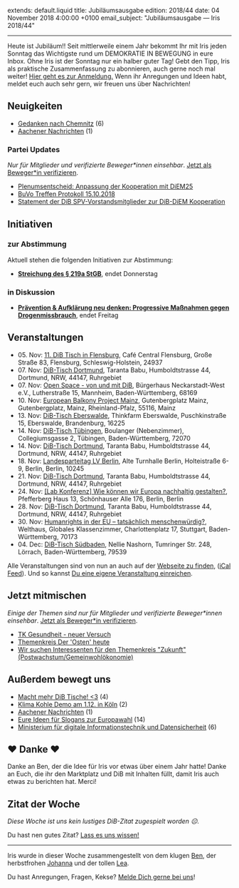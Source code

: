extends: default.liquid
title: Jubiläumsausgabe
edition: 2018/44
date: 04 November 2018 4:00:00 +0100
email_subject: "Jubiläumsausgabe — Iris 2018/44"

---
Heute ist Jubiläum!! Seit mittlerweile einem Jahr bekommt Ihr mit Iris jeden Sonntag das Wichtigste rund um DEMOKRATIE IN BEWEGUNG in eure Inbox. Ohne Iris ist der Sonntag nur ein halber guter Tag! Gebt den Tipp, Iris als praktische Zusammenfassung zu abonnieren, auch gerne noch mal weiter! [Hier geht es zur Anmeldung.](https://iris.bewegung.jetzt/) Wenn ihr Anregungen und Ideen habt, meldet euch auch sehr gern, wir freuen uns über Nachrichten! 

## Neuigkeiten

 - [Gedanken nach Chemnitz](https://marktplatz.bewegung.jetzt/t/gedanken-nach-chemnitz/26291) (6)
 - [Aachener Nachrichten](https://marktplatz.bewegung.jetzt/t/aachener-nachrichten/26232) (1)

### Partei Updates

_Nur für Mitglieder und verifizierte Beweger\*innen einsehbar_. [Jetzt als Beweger\*in verifizieren](https://bewegung.jetzt/bewegerin-werden/).

 - [Plenumsentscheid: Anpassung der Kooperation mit DiEM25](https://marktplatz.bewegung.jetzt/t/plenumsentscheid-anpassung-der-kooperation-mit-diem25/26102)
 - [BuVo Treffen Protokoll 15.10.2018](https://marktplatz.bewegung.jetzt/t/buvo-treffen-protokoll-15-10-2018/25916)
 - [Statement der DiB SPV-Vorstandsmitglieder zur DiB-DiEM Kooperation](https://marktplatz.bewegung.jetzt/t/statement-der-dib-spv-vorstandsmitglieder-zur-dib-diem-kooperation/25846)

## Initiativen

### zur Abstimmung
Aktuell stehen die folgenden Initiativen zur Abstimmung:

 - **[Streichung des § 219a StGB](https://abstimmen.bewegung.jetzt/initiative/202-streichung-des-219a-stgb)**, endet Donnerstag

### in Diskussion
 - **[Prävention & Aufklärung neu denken: Progressive Maßnahmen gegen Drogenmissbrauch](https://abstimmen.bewegung.jetzt/initiative/204-pravention-aufklarung-neu-denken-progressive-manahmen-gegen-drogenmissbrauch)**, endet Freitag


## Veranstaltungen

 - 05.&nbsp;Nov: [11. DiB Tisch in Flensburg](https://bewegung.jetzt/veranstaltungen/8326/), Café Central Flensburg, Große Straße 83, Flensburg, Schleswig-Holstein, 24937
 - 07.&nbsp;Nov: [DiB-Tisch Dortmund](https://bewegung.jetzt/veranstaltungen/dib-tisch-dortmund-2018-11-07/), Taranta Babu, Humboldtstrasse 44, Dortmund, NRW, 44147, Ruhrgebiet
 - 07.&nbsp;Nov: [Open Space - von und mit DiB](https://bewegung.jetzt/veranstaltungen/open-space-von-und-mit-dib/), Bürgerhaus Neckarstadt-West e.V., Lutherstraße 15, Mannheim, Baden-Württemberg, 68169
 - 10.&nbsp;Nov: [European Balkony Project Mainz](https://bewegung.jetzt/veranstaltungen/european-balkony-project-mainz/), Gutenbergplatz Mainz, Gutenbergplatz, Mainz, Rheinland-Pfalz, 55116, Mainz
 - 13.&nbsp;Nov: [DiB-Tisch Eberswalde](https://bewegung.jetzt/veranstaltungen/dib-tisch-eberswalde/), Thinkfarm Eberswalde, Puschkinstraße 15, Eberswalde, Brandenburg, 16225
 - 14.&nbsp;Nov: [DiB-Tisch Tübingen](https://bewegung.jetzt/veranstaltungen/dib-tisch-tuebingen-2/), Boulanger (Nebenzimmer), Collegiumsgasse 2, Tübingen, Baden-Württemberg, 72070
 - 14.&nbsp;Nov: [DiB-Tisch Dortmund](https://bewegung.jetzt/veranstaltungen/dib-tisch-dortmund-2018-11-14/), Taranta Babu, Humboldtstrasse 44, Dortmund, NRW, 44147, Ruhrgebiet
 - 18.&nbsp;Nov: [Landesparteitag LV Berlin](https://bewegung.jetzt/veranstaltungen/landesparteitag-lv-berlin/), Alte Turnhalle Berlin, Holteistraße 6-9, Berlin, Berlin, 10245
 - 21.&nbsp;Nov: [DiB-Tisch Dortmund](https://bewegung.jetzt/veranstaltungen/dib-tisch-dortmund-2018-11-21/), Taranta Babu, Humboldtstrasse 44, Dortmund, NRW, 44147, Ruhrgebiet
 - 24.&nbsp;Nov: [[Lab Konferenz] Wie können wir Europa nachhaltig gestalten?](https://bewegung.jetzt/veranstaltungen/lab-konferenz-nachhaltigkeit/), Pfefferberg Haus 13, Schönhauser Alle 176, Berlin, Berlin
 - 28.&nbsp;Nov: [DiB-Tisch Dortmund](https://bewegung.jetzt/veranstaltungen/dib-tisch-dortmund-2018-11-28/), Taranta Babu, Humboldtstrasse 44, Dortmund, NRW, 44147, Ruhrgebiet
 - 30.&nbsp;Nov: [Humanrights in der EU – tatsächlich menschenwürdig?](https://bewegung.jetzt/veranstaltungen/humanrights-in-der-eu-tatsaechlich-menschenwuerdig/), Welthaus, Globales Klassenzimmer, Charlottenplatz 17, Stuttgart, Baden-Württemberg, 70173
 - 04.&nbsp;Dec: [DiB-Tisch Südbaden](https://bewegung.jetzt/veranstaltungen/dib-tisch-suedbaden/), Nellie Nashorn, Tumringer Str. 248, Lörrach, Baden-Württemberg, 79539


Alle Veranstaltungen sind von nun an auch auf der [Webseite zu finden](https://bewegung.jetzt/veranstaltungen/), ([iCal Feed](https://bewegung.jetzt/?ical=1)). Und so kannst [Du eine eigene Veranstaltung einreichen](https://marktplatz.bewegung.jetzt/t/eine-veranstaltung-auf-der-webseite-einreichen/21379).

## Jetzt mitmischen

_Einige der Themen sind nur für Mitglieder und verifizierte Beweger\*innen einsehbar_. [Jetzt als Beweger\*in verifizieren](https://bewegung.jetzt/bewegerin-werden/).

 - [TK Gesundheit - neuer Versuch](https://marktplatz.bewegung.jetzt/t/tk-gesundheit-neuer-versuch/25186)
 - [Themenkreis Der 'Osten' heute](https://marktplatz.bewegung.jetzt/t/themenkreis-der-osten-heute/20162)
 - [Wir suchen Interessenten für den Themenkreis "Zukunft" (Postwachstum/Gemeinwohlökonomie)](https://marktplatz.bewegung.jetzt/t/wir-suchen-interessenten-fuer-den-themenkreis-zukunft-postwachstum-gemeinwohloekonomie/16439)

## Außerdem bewegt uns

 - [Macht mehr DiB Tische! &lt;3](https://marktplatz.bewegung.jetzt/t/macht-mehr-dib-tische-3/26142) (4)
 - [Klima Kohle Demo am 1.12. in Köln](https://marktplatz.bewegung.jetzt/t/klima-kohle-demo-am-1-12-in-koeln/26284) (2)
 - [Aachener Nachrichten](https://marktplatz.bewegung.jetzt/t/aachener-nachrichten/26232) (1)
 - [Eure Ideen für Slogans zur Europawahl](https://marktplatz.bewegung.jetzt/t/eure-ideen-fuer-slogans-zur-europawahl/26308) (14)
 - [Ministerium für digitale Informationstechnik und Datensicherheit](https://marktplatz.bewegung.jetzt/t/ministerium-fuer-digitale-informationstechnik-und-datensicherheit/26272) (6)

## ❤️ Danke ❤️
Danke an Ben, der die Idee für Iris vor etwas über einem Jahr hatte! Danke an Euch, die ihr den Marktplatz und DiB mit Inhalten füllt, damit Iris auch etwas zu berichten hat. Merci!

## Zitat der Woche
_Diese Woche ist uns kein lustiges DiB-Zitat zugespielt worden ☹._

Du hast nen gutes Zitat? [Lass es uns wissen!](https://marktplatz.bewegung.jetzt/t/lustige-dib-zitate/10175)


---

Iris wurde in dieser Woche zusammengestellt von dem klugen [Ben](https://marktplatz.bewegung.jetzt/u/Ben/), der herbstfrohen [Johanna](https://marktplatz.bewegung.jetzt/u/Johanna/) und der tollen [Lea](https://marktplatz.bewegung.jetzt/u/Leia/).

Du hast Anregungen, Fragen, Kekse? [Melde Dich gerne bei uns](https://marktplatz.bewegung.jetzt/t/neu-iris-die-woechtliche-zusammenfasssung-zum-sonntagsbrunch/10990)!

